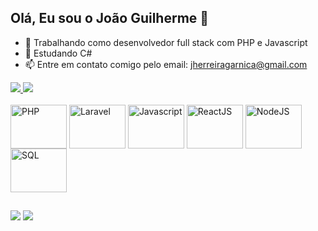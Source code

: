 ## Olá, Eu sou o João Guilherme 👋

- 🔭 Trabalhando como desenvolvedor full stack com PHP e Javascript
- 🌱 Estudando C#
- 📫 Entre em contato comigo pelo email: jherreiragarnica@gmail.com

<div>
  <a href="https://github.com/joaoghg">
    <img height:"180em" src="https://github-readme-stats.vercel.app/api?username=joaoghg&show_icons=true&theme=tokyonight" />
    <img height:"180em" src="https://github-readme-stats.vercel.app/api/top-langs?username=joaoghg&langs_count=8&layout=compact&theme=tokyonight" />
  </a>
</div>
<div style="display: inline-block"><br>
  <img align="center" alt="PHP" height="70" width="90" src="https://cdn.jsdelivr.net/gh/devicons/devicon@latest/icons/php/php-original.svg" />
  <img align="center" alt="Laravel" height="70" width="90" src="https://cdn.jsdelivr.net/gh/devicons/devicon@latest/icons/laravel/laravel-original.svg" />
  <img align="center" alt="Javascript" height="70" width="90" src="https://cdn.jsdelivr.net/gh/devicons/devicon@latest/icons/javascript/javascript-original.svg" />
  <img align="center" alt="ReactJS" height="70" width="90" src="https://cdn.jsdelivr.net/gh/devicons/devicon@latest/icons/react/react-original.svg" />
  <img align="center" alt="NodeJS" height="70" width="90" src="https://cdn.jsdelivr.net/gh/devicons/devicon@latest/icons/nodejs/nodejs-original.svg" />
  <img align="center" alt="SQL" height="70" width="90" src="https://cdn.jsdelivr.net/gh/devicons/devicon@latest/icons/postgresql/postgresql-original.svg" />
</div>

##

<div>
  <a target="_blank" href="https://www.instagram.com/joao_garnica/"><img src="https://img.shields.io/badge/Instagram-E4405F?style=for-the-badge&logo=instagram&logoColor=white" /></a>
  <a target="_blank" href="https://www.linkedin.com/in/jo%C3%A3o-guilherme-herreira-garnica-2043b9143/"><img src="https://img.shields.io/badge/LinkedIn-0077B5?style=for-the-badge&logo=linkedin&logoColor=white" /></a>
</div>
